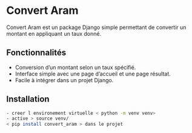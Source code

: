 # Convert Aram

Convert Aram est un package Django simple permettant de convertir un montant en appliquant un taux donné.

## Fonctionnalités

- Conversion d’un montant selon un taux spécifié.
- Interface simple avec une page d’accueil et une page résultat.
- Facile à intégrer dans un projet Django.

## Installation


```bash
- creer l environement virtuelle < python -m venv venv>
- active > source venv/
< pip install convert_aram > dans le projet
